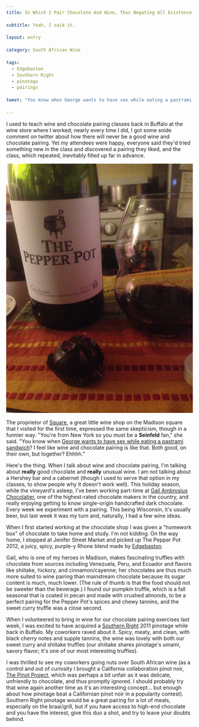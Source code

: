 ```yaml
---
title: In Which I Pair Chocolate And Wine, Thus Negating All Existence

subtitle: Yeah, I said it.

layout: entry

category: South African Wine

tags:
  - Edgebaston
  - Southern Right
  - pinotage
  - pairings

tweet: "You know when George wants to have sex while eating a pastrami sandwich? I feel like wine and chocolate pairing is like that."

---
```


I used to teach wine and chocolate pairing classes back in Buffalo at the wine store where I worked; nearly every time I did, I got some snide comment on twitter about how there will never be a good wine and chocolate pairing. Yet my attendees were happy, everyone said they'd tried something new in the class and discovered a pairing they liked, and the class, which repeated, inevitably filled up far in advance.

![Pepper pot and truffle](/photos/pepperpottruffle.jpg "Pepper pot wine and truffle")

The proprietor of [Square](http://www.squarewineco.com/), a great little wine shop on the Madison square that I visited for the first time, expressed the same skepticism, though in a funnier way: "You're from New York so you must be a __Seinfeld__ fan," she said. "You know when [George wants to have sex while eating a pastrami sandwich](https://www.youtube.com/watch?v=vLKhJnKrf9M)? I feel like wine and chocolate pairing is like that. Both good, on their own, but together? Ehhhh."

Here's the thing. When I talk about wine and chocolate pairing, I'm talking about __really__ good chocolate and __really__ unusual wine. I am not talking about a Hershey bar and a cabernet (though I used to serve that option in my classes, to show people why it doesn't work well). This holiday season, while the vineyard's asleep, I've been working part-time at [Gail Ambrosius Chocolatier](https://gailambrosius.com/), one of the highest-rated chocolate makers in the country, and really enjoying getting to know single-origin handcrafted dark chocolate. Every week we experiment with a pairing. This being Wisconsin, it's usually beer, but last week it was my turn and, naturally, I had a few wine ideas.

When I first started working at the chocolate shop I was given a "homework box" of chocolate to take home and study. I'm not kidding. On the way home, I stopped at Jenifer Street Market and picked up The Pepper Pot 2012, a juicy, spicy, purple-y Rhone blend made by [Edgebaston](http://www.edgebaston.co.za/Wine.aspx?WINEID=33670&CLIENTID=5314&Archive=&Title=WINES). 

Gail, who is one of my heroes in Madison, makes fascinating truffles with chocolate from sources including Venezuela, Peru, and Ecuador and flavors like shiitake, hickory, and  cinnamon/cayenne; her chocolates are thus much more suited to wine pairing than mainstream chocolate because its sugar content is much, much lower. (The rule of thumb is that the food should not be sweeter than the beverage.) I found our pumpkin truffle, which is a fall seasonal that is coated in pecan and made with crushed almonds, to be a perfect pairing for the Pepper Pot's spices and chewy tannins, and the sweet curry truffle was a close second.

When I volunteered to bring in wine for our chocolate pairing exercises last week, I was excited to have acquired a [Southern Right](http://www.southernwines.com/southernright/wineestate.cfm) 2011 pinotage while back in Buffalo. My coworkers raved about it. Spicy, meaty, and clean, with black cherry notes and supple tannins, the wine was lovely with both our sweet curry and shiitake truffles (our shiitake shares pinotage's umami, savory flavor; it's one of our most interesting truffles). 

I was thrilled to see my coworkers going nuts over South African wine (as a control and out of curiosity I brought a California collaboration pinot noir, [The Pinot Project](http://www.skurnikwines.com/prospects.cgi?rm=view_detail&prospect_id=789), which was perhaps a bit unfair as it was delicate, unfriendly to chocolate, and thus promptly ignored. I should probably try that wine again another time as it's an interesting concept... but enough about how pinotage beat a Californian pinot noir in a popularity contest). Southern Right pinotage would be a great pairing for a lot of meals, especially on the braai/grill, but if you have access to high-end chocolate and you have the interest, give this duo a shot, and try to leave your doubts behind. 